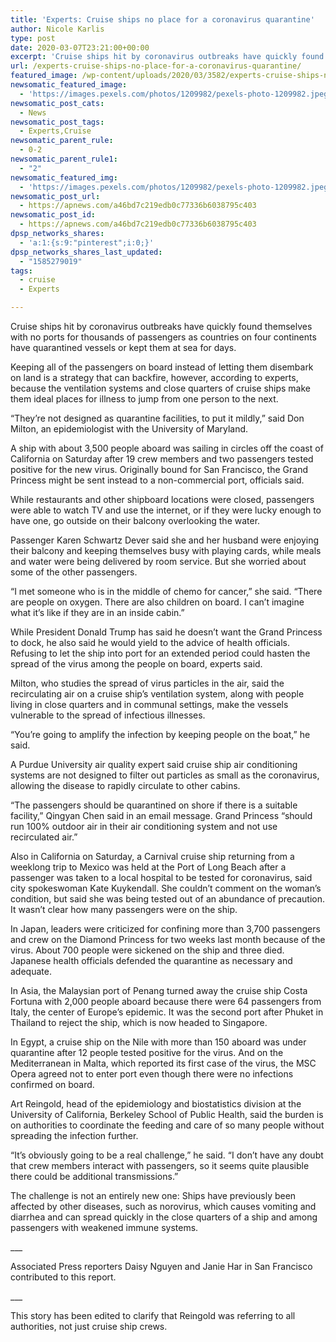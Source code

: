```yaml
---
title: 'Experts: Cruise ships no place for a coronavirus quarantine'
author: Nicole Karlis
type: post
date: 2020-03-07T23:21:00+00:00
excerpt: 'Cruise ships hit by coronavirus outbreaks have quickly found themselves with no ports for thousands of passengers as countries on four continents have quarantined vessels or kept them at sea for days.Keeping all of the passengers on board instead of letting them disembark on land is a strategy that can backfire, however, according to experts,&hellip;'
url: /experts-cruise-ships-no-place-for-a-coronavirus-quarantine/
featured_image: /wp-content/uploads/2020/03/3582/experts-cruise-ships-no-place-for-a-coronavirus-quarantine.jpeg
newsomatic_featured_image:
  - 'https://images.pexels.com/photos/1209982/pexels-photo-1209982.jpeg?auto=compress&#038;cs=tinysrgb&#038;h=650&#038;w=940'
newsomatic_post_cats:
  - News
newsomatic_post_tags:
  - Experts,Cruise
newsomatic_parent_rule:
  - 0-2
newsomatic_parent_rule1:
  - "2"
newsomatic_featured_img:
  - 'https://images.pexels.com/photos/1209982/pexels-photo-1209982.jpeg?auto=compress&#038;cs=tinysrgb&#038;h=650&#038;w=940'
newsomatic_post_url:
  - https://apnews.com/a46bd7c219edb0c77336b6038795c403
newsomatic_post_id:
  - https://apnews.com/a46bd7c219edb0c77336b6038795c403
dpsp_networks_shares:
  - 'a:1:{s:9:"pinterest";i:0;}'
dpsp_networks_shares_last_updated:
  - "1585279019"
tags:
  - cruise
  - Experts

---
```

<div class="Article" data-key="article">
  <p class="Component-root-0-2-77 Component-p-0-2-69">
    Cruise ships hit by coronavirus outbreaks have quickly found themselves with no ports for thousands of passengers as countries on four continents have quarantined vessels or kept them at sea for days.
  </p>
  
  <p class="Component-root-0-2-77 Component-p-0-2-69">
    Keeping all of the passengers on board instead of letting them disembark on land is a strategy that can backfire, however, according to experts, because the ventilation systems and close quarters of cruise ships make them ideal places for illness to jump from one person to the next.
  </p>
  
  <p class="Component-root-0-2-77 Component-p-0-2-69">
    “They’re not designed as quarantine facilities, to put it mildly,” said Don Milton, an epidemiologist with the University of Maryland.
  </p>
  
  <div data-key="ad-placeholder" id="div-gpt-ad-1470255291270-0" class="DFPSlot Component-dfp-0-2-73 Component-ad-0-2-39">
  </div>
  
  <p class="Component-root-0-2-77 Component-p-0-2-69">
    A ship with about 3,500 people aboard was sailing in circles off the coast of California on Saturday after 19 crew members and two passengers tested positive for the new virus. Originally bound for San Francisco, the Grand Princess might be sent instead to a non-commercial port, officials said.
  </p>
  
  <p class="Component-root-0-2-77 Component-p-0-2-69">
    While restaurants and other shipboard locations were closed, passengers were able to watch TV and use the internet, or if they were lucky enough to have one, go outside on their balcony overlooking the water.
  </p>
  
  <p class="Component-root-0-2-77 Component-p-0-2-69">
    Passenger Karen Schwartz Dever said she and her husband were enjoying their balcony and keeping themselves busy with playing cards, while meals and water were being delivered by room service. But she worried about some of the other passengers.
  </p>
  
  <p class="Component-root-0-2-77 Component-p-0-2-69">
    “I met someone who is in the middle of chemo for cancer,” she said. “There are people on oxygen. There are also children on board. I can’t imagine what it’s like if they are in an inside cabin.”
  </p>
  
  <p class="Component-root-0-2-77 Component-p-0-2-69">
    While President Donald Trump has said he doesn’t want the Grand Princess to dock, he also said he would yield to the advice of health officials. Refusing to let the ship into port for an extended period could hasten the spread of the virus among the people on board, experts said.
  </p>
  
  <p class="Component-root-0-2-77 Component-p-0-2-69">
    Milton, who studies the spread of virus particles in the air, said the recirculating air on a cruise ship’s ventilation system, along with people living in close quarters and in communal settings, make the vessels vulnerable to the spread of infectious illnesses.
  </p>
  
  <p class="Component-root-0-2-77 Component-p-0-2-69">
    “You’re going to amplify the infection by keeping people on the boat,” he said.
  </p>
  
  <p class="Component-root-0-2-77 Component-p-0-2-69">
    A Purdue University air quality expert said cruise ship air conditioning systems are not designed to filter out particles as small as the coronavirus, allowing the disease to rapidly circulate to other cabins.
  </p>
  
  <p class="Component-root-0-2-77 Component-p-0-2-69">
    “The passengers should be quarantined on shore if there is a suitable facility,” Qingyan Chen said in an email message. Grand Princess “should run 100% outdoor air in their air conditioning system and not use recirculated air.”
  </p>
  
  <p class="Component-root-0-2-77 Component-p-0-2-69">
    Also in California on Saturday, a Carnival cruise ship returning from a weeklong trip to Mexico was held at the Port of Long Beach after a passenger was taken to a local hospital to be tested for coronavirus, said city spokeswoman Kate Kuykendall. She couldn’t comment on the woman’s condition, but said she was being tested out of an abundance of precaution. It wasn’t clear how many passengers were on the ship.
  </p>
  
  <p class="Component-root-0-2-77 Component-p-0-2-69">
    In Japan, leaders were criticized for confining more than 3,700 passengers and crew on the Diamond Princess for two weeks last month because of the virus. About 700 people were sickened on the ship and three died. Japanese health officials defended the quarantine as necessary and adequate.
  </p>
  
  <p class="Component-root-0-2-77 Component-p-0-2-69">
    In Asia, the Malaysian port of Penang turned away the cruise ship Costa Fortuna with 2,000 people aboard because there were 64 passengers from Italy, the center of Europe’s epidemic. It was the second port after Phuket in Thailand to reject the ship, which is now headed to Singapore.
  </p>
  
  <p class="Component-root-0-2-77 Component-p-0-2-69">
    In Egypt, a cruise ship on the Nile with more than 150 aboard was under quarantine after 12 people tested positive for the virus. And on the Mediterranean in Malta, which reported its first case of the virus, the MSC Opera agreed not to enter port even though there were no infections confirmed on board.
  </p>
  
  <p class="Component-root-0-2-77 Component-p-0-2-69">
    Art Reingold, head of the epidemiology and biostatistics division at the University of California, Berkeley School of Public Health, said the burden is on authorities to coordinate the feeding and care of so many people without spreading the infection further.
  </p>
  
  <p class="Component-root-0-2-77 Component-p-0-2-69">
    “It’s obviously going to be a real challenge,” he said. “I don’t have any doubt that crew members interact with passengers, so it seems quite plausible there could be additional transmissions.”
  </p>
  
  <p class="Component-root-0-2-77 Component-p-0-2-69">
    The challenge is not an entirely new one: Ships have previously been affected by other diseases, such as norovirus, which causes vomiting and diarrhea and can spread quickly in the close quarters of a ship and among passengers with weakened immune systems.
  </p>
  
  <p class="Component-root-0-2-77 Component-p-0-2-69">
    ___
  </p>
  
  <p class="Component-root-0-2-77 Component-p-0-2-69">
    Associated Press reporters Daisy Nguyen and Janie Har in San Francisco contributed to this report.
  </p>
  
  <p class="Component-root-0-2-77 Component-p-0-2-69">
    ___
  </p>
  
  <p class="Component-root-0-2-77 Component-p-0-2-69">
    This story has been edited to clarify that Reingold was referring to all authorities, not just cruise ship crews.
  </p>
</div>